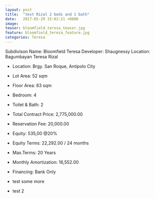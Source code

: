 ```yaml
---
layout: post
title:  "test Rizal 2 beds and 1 bath"
date:   2017-05-29 15:02:21 +0800
image:
teaser: bloomfield_teresa_teaser.jpg
feature: bloomfield_teresa_feature.jpg
categories: Teresa
---
```



Subdivison Name: Bloomfield Teresa
Developer: Shaugnessy
Location: Bagumbayan Teresa Rizal

- Location: Brgy. San Roque, Antipolo City
- Lot Area: 52 sqm
- Floor Area: 83 sqm
- Bedroom: 4
- Toilet & Bath: 2

- Total Contract Price: 2,775,000.00
- Reservation Fee: 20,000.00
- Equity: 535,00 @20%
- Equity Terms: 22,292.00 / 24 months
- Max.Terms: 20 Years
- Monthly Amortization: 16,552.00
- Financing: Bank Only
- test some more
- test 2

